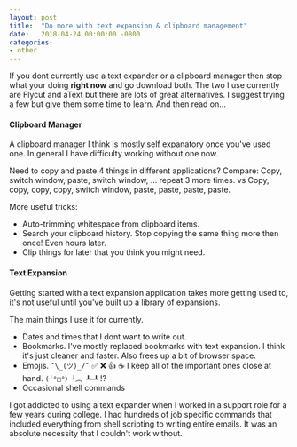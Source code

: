 ```yaml
---
layout: post
title:  "Do more with text expansion & clipboard management"
date:   2018-04-24 00:00:00 -0800
categories:
- other
---
```


If you dont currently use a text expander or a clipboard manager then stop what your doing **right now** and go download both. 
The two I use currently are Flycut and aText but there are lots of great alternatives. I suggest trying a few but give them some time to learn. 
And then read on... <!--more-->

#### Clipboard Manager
A clipboard manager I think is mostly self expanatory once you've used one. In general I have difficulty working without one now.

Need to copy and paste 4 things in different applications? Compare:
Copy, switch window, paste, switch window, ... repeat 3 more times.
vs 
Copy, copy, copy, copy, switch window, paste, paste, paste, paste.

More useful tricks: 
* Auto-trimming whitespace from clipboard items.
* Search your clipboard history. Stop copying the same thing more then once! Even hours later.
* Clip things for later that you think you might need.

#### Text Expansion
Getting started with a text expansion application takes more getting used to, it's not useful until you've built up a library of expansions. 

The main things I use it for currently. 
* Dates and times that I dont want to write out.
* Bookmarks. I've mostly replaced bookmarks with text expansion. I think it's just cleaner and faster. Also frees up a bit of browser space.
* Emojis. `¯\_(ツ)_/¯` ✅ ❌ 👍 ☕️ I keep all of the important ones close at hand. `(╯°□°）╯︵ ┻━┻` ⁉️
* Occasional shell commands

I got addicted to using a text expander when I worked in a support role for a few years during college. I had hundreds of job specific commands that included everything from shell scripting to writing entire emails. It was an absolute necessity that I couldn't work without.